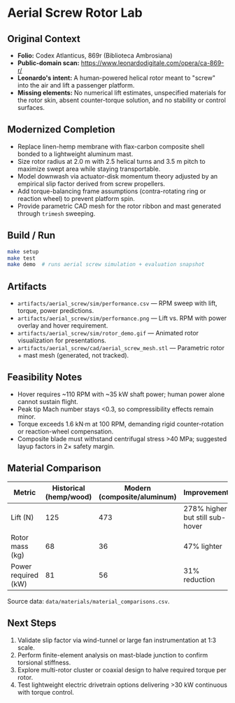 # Aerial Screw Rotor Lab

## Original Context
- **Folio:** Codex Atlanticus, 869r (Biblioteca Ambrosiana)
- **Public-domain scan:** https://www.leonardodigitale.com/opera/ca-869-r/
- **Leonardo's intent:** A human-powered helical rotor meant to "screw" into the air and lift a passenger platform.
- **Missing elements:** No numerical lift estimates, unspecified materials for the rotor skin, absent counter-torque solution, and no stability or control surfaces.

## Modernized Completion
- Replace linen-hemp membrane with flax-carbon composite shell bonded to a lightweight aluminum mast.
- Size rotor radius at 2.0 m with 2.5 helical turns and 3.5 m pitch to maximize swept area while staying transportable.
- Model downwash via actuator-disk momentum theory adjusted by an empirical slip factor derived from screw propellers.
- Add torque-balancing frame assumptions (contra-rotating ring or reaction wheel) to prevent platform spin.
- Provide parametric CAD mesh for the rotor ribbon and mast generated through `trimesh` sweeping.

## Build / Run
```bash
make setup
make test
make demo  # runs aerial screw simulation + evaluation snapshot
```

## Artifacts
- `artifacts/aerial_screw/sim/performance.csv` — RPM sweep with lift, torque, power predictions.
- `artifacts/aerial_screw/sim/performance.png` — Lift vs. RPM with power overlay and hover requirement.
- `artifacts/aerial_screw/sim/rotor_demo.gif` — Animated rotor visualization for presentations.
- `artifacts/aerial_screw/cad/aerial_screw_mesh.stl` — Parametric rotor + mast mesh (generated, not tracked).

## Feasibility Notes
- Hover requires ~110 RPM with ~35 kW shaft power; human power alone cannot sustain flight.
- Peak tip Mach number stays <0.3, so compressibility effects remain minor.
- Torque exceeds 1.6 kN·m at 100 RPM, demanding rigid counter-rotation or reaction-wheel compensation.
- Composite blade must withstand centrifugal stress >40 MPa; suggested layup factors in 2× safety margin.

## Material Comparison

| Metric | Historical (hemp/wood) | Modern (composite/aluminum) | Improvement |
| --- | --- | --- | --- |
| Lift (N) | 125 | 473 | 278% higher but still sub-hover |
| Rotor mass (kg) | 68 | 36 | 47% lighter |
| Power required (kW) | 81 | 56 | 31% reduction |

Source data: `data/materials/material_comparisons.csv`.


## Next Steps
1. Validate slip factor via wind-tunnel or large fan instrumentation at 1:3 scale.
2. Perform finite-element analysis on mast-blade junction to confirm torsional stiffness.
3. Explore multi-rotor cluster or coaxial design to halve required torque per rotor.
4. Test lightweight electric drivetrain options delivering >30 kW continuous with torque control.
